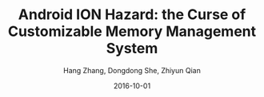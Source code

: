 ---
title: 'Android ION Hazard: the Curse of Customizable Memory Management System'
collection: publications
permalink:
excerpt:
date: 2016-10-01
venue: 'In Proceedings of ACM Conference on Computer and Communications Security (CCS) 2016, Vienna, Austria.'
paperurl: 'http://www.cs.ucr.edu/~zhiyunq/pub/ccs16_ion.pdf'
citation:
author: 'Hang Zhang, Dongdong She, Zhiyun Qian'
venue_abbr: 'CCS 16'
website: 'https://sites.google.com/a/androidionhackdemo.net/androidionhackdemo/'
extra: '<font color="red">[CVE-2015-8950] [CVE-2016-8756] [CVE-2016-8757] [CVE-2016-8758] [CVE-2017-8164] [CVE-2017-8165]</font>'
selected: true
---  